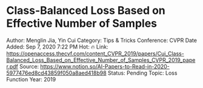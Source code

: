 # Class-Balanced Loss Based on Effective Number of Samples

Author: Menglin Jia, Yin Cui
Category: Tips & Tricks
Conference: CVPR
Date Added: Sep 7, 2020 7:22 PM
Hot: 🔥
Link: https://openaccess.thecvf.com/content_CVPR_2019/papers/Cui_Class-Balanced_Loss_Based_on_Effective_Number_of_Samples_CVPR_2019_paper.pdf
Source: https://www.notion.so/AI-Papers-to-Read-in-2020-5977476ed8cd43859f050a8aed418b98
Status: Pending
Topic: Loss Function
Year: 2019